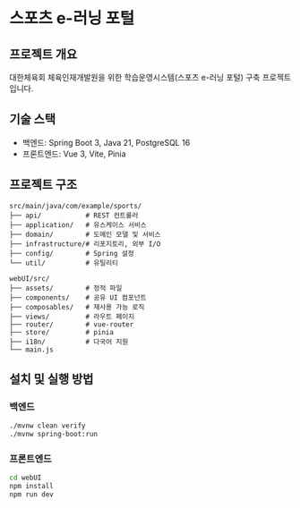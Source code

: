 # 스포츠 e-러닝 포털

## 프로젝트 개요
대한체육회 체육인재개발원을 위한 학습운영시스템(스포츠 e-러닝 포털) 구축 프로젝트입니다.

## 기술 스택
- 백엔드: Spring Boot 3, Java 21, PostgreSQL 16
- 프론트엔드: Vue 3, Vite, Pinia

## 프로젝트 구조
```
src/main/java/com/example/sports/ 
├── api/           # REST 컨트롤러 
├── application/   # 유스케이스 서비스 
├── domain/        # 도메인 모델 및 서비스 
├── infrastructure/# 리포지토리, 외부 I/O 
├── config/        # Spring 설정 
└── util/          # 유틸리티

webUI/src/ 
├── assets/        # 정적 파일 
├── components/    # 공유 UI 컴포넌트 
├── composables/   # 재사용 가능 로직 
├── views/         # 라우트 페이지 
├── router/        # vue-router 
├── store/         # pinia 
├── i18n/          # 다국어 지원 
└── main.js
```

## 설치 및 실행 방법

### 백엔드
```bash
./mvnw clean verify
./mvnw spring-boot:run
```

### 프론트엔드
```bash
cd webUI
npm install
npm run dev
```
